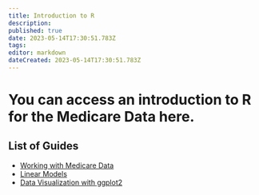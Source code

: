 ```yaml
---
title: Introduction to R
description: 
published: true
date: 2023-05-14T17:30:51.783Z
tags: 
editor: markdown
dateCreated: 2023-05-14T17:30:51.783Z
---
```


# You can access an introduction to R for the Medicare Data here.

## List of Guides

* [Working with Medicare Data](/IntroToR/WorkingWithData.md)
* [Linear Models](/IntroToR/LinearModels.md)
* [Data Visualization with ggplot2](/IntroToR/DataVisualization.md)